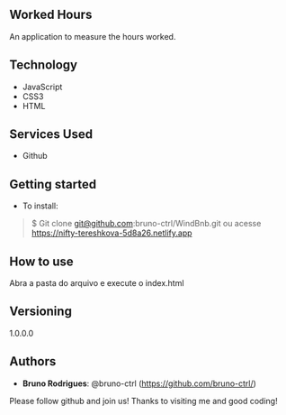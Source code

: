 ## Worked Hours
 
An application to measure the hours worked.
## Technology 
 
* JavaScript
* CSS3
* HTML

## Services Used
 
* Github


## Getting started
 
* To install:
>    $ Git clone git@github.com:bruno-ctrl/WindBnb.git
>        ou acesse 
>    https://nifty-tereshkova-5d8a26.netlify.app

## How to use
 
Abra a pasta do arquivo e execute o index.html

 
## Versioning
 
1.0.0.0
 
 
## Authors
 
* **Bruno Rodrigues**: @bruno-ctrl (https://github.com/bruno-ctrl/)
 
Please follow github and join us!
Thanks to visiting me and good coding!


